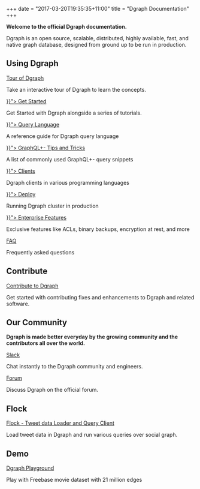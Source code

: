 +++
date = "2017-03-20T19:35:35+11:00"
title = "Dgraph Documentation"
+++

**Welcome to the official Dgraph documentation.**

Dgraph is an open source, scalable, distributed, highly available, fast, and native graph database, designed from ground up to be run in production.

## Using Dgraph

<section class="toc">
  <div class="container">
    <div class="row row-no-padding">
      <div class="col-12 col-sm-6">
        <div class="section-item">
          <div class="section-name">
            <a href="https://tour.dgraph.io" target="_blank">
              Tour of Dgraph
            </a>
          </div>
          <p class="section-desc">
            Take an interactive tour of Dgraph to learn the concepts.
          </p>
        </div>
      </div>
      <div class="col-12 col-sm-6">
        <div class="section-item">
          <div class="section-name">
            <a href="{{< relref "get-started/index.md">}}">
              Get Started
            </a>
          </div>
          <p class="section-desc">
            Get Started with Dgraph alongside a series of tutorials.
          </p>
        </div>
      </div>
      <div class="col-12 col-sm-6">
        <div class="section-item">
          <div class="section-name">
            <a href="{{< relref "query-language/index.md">}}">
              Query Language
            </a>
          </div>
          <p class="section-desc">
            A reference guide for Dgraph query language
          </p>
        </div>
      </div>
      <div class="col-12 col-sm-6">
        <div class="section-item">
          <div class="section-name">
            <a href="{{< relref "tips/index.md">}}">
              GraphQL+- Tips and Tricks
            </a>
          </div>
          <p class="section-desc">
            A list of commonly used GraphQL+- query snippets
          </p>
        </div>
      </div>
      <div class="col-12 col-sm-6">
        <div class="section-item">
          <div class="section-name">
            <a href="{{< relref "clients/index.md">}}">
              Clients
            </a>
          </div>
          <p class="section-desc">
            Dgraph clients in various programming languages
          </p>
        </div>
      </div>
      <div class="col-12 col-sm-6">
        <div class="section-item">
          <div class="section-name">
            <a href="{{< relref "deploy/index.md">}}">
              Deploy
            </a>
          </div>
          <p class="section-desc">
            Running Dgraph cluster in production
          </p>
        </div>
      </div>
      <div class="col-12 col-sm-6">
        <div class="section-item">
          <div class="section-name">
            <a href="{{< relref "enterprise-features/index.md">}}">
              Enterprise Features
            </a>
          </div>
          <p class="section-desc">
            Exclusive features like ACLs, binary backups, encryption at rest, and more
          </p>
        </div>
      </div>
      <div class="col-12 col-sm-6">
        <div class="section-item">
          <div class="section-name">
            <a href="/faq">
              FAQ
            </a>
          </div>
          <p class="section-desc">
            Frequently asked questions
          </p>
        </div>
      </div>
    </div>
  </div>
</section>

## Contribute

<section class="toc">
  <div class="container">
    <div class="row row-no-padding">
      <div class="col-12 col-sm-6">
        <div class="section-item">
          <div class="section-name">
            <a href="https://github.com/dgraph-io/dgraph/blob/master/CONTRIBUTING.md">
              Contribute to Dgraph
            </a>
          </div>
          <p class="section-desc">
            Get started with contributing fixes and enhancements to Dgraph and related software.
          </p>
        </div>
      </div>
      </div>
  </div>
</section>

## Our Community

**Dgraph is made better everyday by the growing community and the contributors all over the world.**

<section class="toc">
  <div class="container">
    <div class="row row-no-padding">
      <div class="col-12 col-sm-6">
        <div class="section-item">
          <div class="section-name">
            <a href="https://slack.dgraph.io">
              Slack
            </a>
          </div>
          <p class="section-desc">
            Chat instantly to the Dgraph community and engineers.
          </p>
        </div>
      </div>
      <div class="col-12 col-sm-6">
        <div class="section-item">
          <div class="section-name">
            <a href="https://discuss.dgraph.io">
              Forum
            </a>
          </div>
          <p class="section-desc">
            Discuss Dgraph on the official forum.
          </p>
        </div>
      </div>
    </div>
  </div>
</section>


## Flock

<section class="toc">
  <div class="container">
    <div class="row row-no-padding">
      <div class="col-12 col-sm-6">
        <div class="section-item">
          <div class="section-name">
            <a href="https://github.com/dgraph-io/flock">
              Flock - Tweet data Loader and Query Client
            </a>
          </div>
          <p class="section-desc">
            Load tweet data in Dgraph and run various queries over social graph.
          </p>
        </div>
      </div>
    </div>
  </div>
</section>

## Demo

<section class="toc">
  <div class="container">
    <div class="row row-no-padding">
      <div class="col-12 col-sm-6">
        <div class="section-item">
          <div class="section-name">
            <a href="https://play.dgraph.io">
              Dgraph Playground
            </a>
          </div>
          <p class="section-desc">
            Play with Freebase movie dataset with 21 million edges
          </p>
        </div>
      </div>
    </div>
  </div>
</section>
